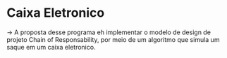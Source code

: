 # Caixa Eletronico

-> A proposta desse programa eh implementar o modelo de design de projeto Chain of
Responsability, por meio de um algoritmo que simula um saque em um caixa eletronico.
